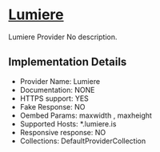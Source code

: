 # [Lumiere](https://lumiere.is)

Lumiere Provider
No description.

## Implementation Details

- Provider
Name: Lumiere
- Documentation: NONE
- HTTPS support: YES
- Fake Response: NO
- Oembed Params: maxwidth , maxheight
- Supported Hosts: *.lumiere.is
- Responsive response: NO
- Collections: DefaultProviderCollection


